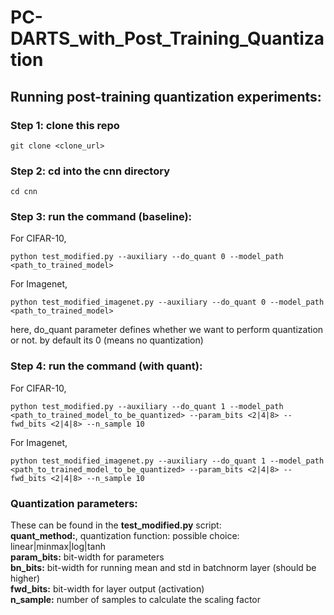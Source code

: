 # PC-DARTS_with_Post_Training_Quantization

## Running post-training quantization experiments:

### Step 1: clone this repo
`git clone <clone_url>`

### Step 2: cd into the cnn directory
`cd cnn`

### Step 3: run the command (baseline):
For CIFAR-10,
```
python test_modified.py --auxiliary --do_quant 0 --model_path <path_to_trained_model>
```
For Imagenet,
```
python test_modified_imagenet.py --auxiliary --do_quant 0 --model_path <path_to_trained_model>
```
here, do_quant parameter defines whether we want to perform quantization or not. by default its 0 (means no quantization)

### Step 4: run the command (with quant):
For CIFAR-10,
```
python test_modified.py --auxiliary --do_quant 1 --model_path <path_to_trained_model_to_be_quantized> --param_bits <2|4|8> --fwd_bits <2|4|8> --n_sample 10
```
For Imagenet,
```
python test_modified_imagenet.py --auxiliary --do_quant 1 --model_path <path_to_trained_model_to_be_quantized> --param_bits <2|4|8> --fwd_bits <2|4|8> --n_sample 10
```

### Quantization parameters:
These can be found in the **test_modified.py** script:\
**quant_method:**, quantization function: possible choice: linear|minmax|log|tanh\
**param_bits:** bit-width for parameters\
**bn_bits:** bit-width for running mean and std in batchnorm layer (should be higher)\
**fwd_bits:** bit-width for layer output (activation)\
**n_sample:** number of samples to calculate the scaling factor

